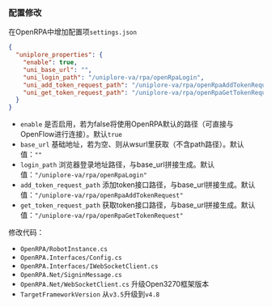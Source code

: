 ### 配置修改
在OpenRPA中增加配置项`settings.json`
```json
{
  "uniplore_properties": {
    "enable": true,
    "uni_base_url": "",
    "uni_login_path": "/uniplore-va/rpa/openRpaLogin",
    "uni_add_token_request_path": "/uniplore-va/rpa/openRpaAddTokenRequest",
    "uni_get_token_request_path": "/uniplore-va/rpa/openRpaGetTokenRequest"
  }
}
```
- `enable` 是否启用，若为false将使用OpenRPA默认的路径（可直接与OpenFlow进行连接）。默认`true`
- `base_url` 基础地址，若为空、则从wsurl里获取（不含path路径）。默认值：`""`
- `login_path` 浏览器登录地址路径，与base_url拼接生成。默认值：`"/uniplore-va/rpa/openRpaLogin"`
- `add_token_request_path` 添加token接口路径，与base_url拼接生成。默认值：`"/uniplore-va/rpa/openRpaAddTokenRequest"`
- `get_token_request_path` 获取token接口路径，与base_url拼接生成。默认值：`"/uniplore-va/rpa/openRpaGetTokenRequest"`

修改代码：
- `OpenRPA/RobotInstance.cs`
- `OpenRPA.Interfaces/Config.cs`
- `OpenRPA.Interfaces/IWebSocketClient.cs`
- `OpenRPA.Net/SigninMessage.cs`
- `OpenRPA.Net/WebSocketClient.cs`
升级Open3270框架版本
- `TargetFrameworkVersion` 从`v3.5`升级到`v4.8`